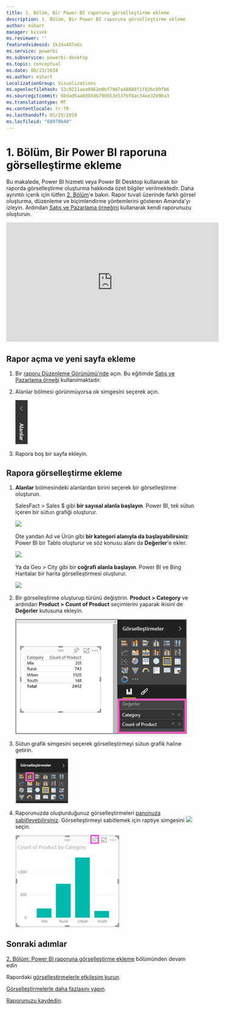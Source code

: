 ```yaml
---
title: 1. Bölüm, Bir Power BI raporuna görselleştirme ekleme
description: 1. Bölüm, Bir Power BI raporuna görselleştirme ekleme
author: mihart
manager: kvivek
ms.reviewer: ''
featuredvideoid: IkJda4O7oGs
ms.service: powerbi
ms.subservice: powerbi-desktop
ms.topic: conceptual
ms.date: 08/23/2018
ms.author: mihart
LocalizationGroup: Visualizations
ms.openlocfilehash: 52c0211aea0462e0bf79d7a48808f1f826c09fb6
ms.sourcegitcommit: 60dad5aa0d85db790553e537bf8ac34ee3289ba3
ms.translationtype: MT
ms.contentlocale: tr-TR
ms.lasthandoff: 05/29/2019
ms.locfileid: "60978640"
---
```

# <a name="part-i-add-visualizations-to-a-power-bi-report"></a>1. Bölüm, Bir Power BI raporuna görselleştirme ekleme
Bu makalede, Power BI hizmeti veya Power BI Desktop kullanarak bir raporda görselleştirme oluşturma hakkında özet bilgiler verilmektedir.  Daha ayrıntılı içerik için lütfen [2. Bölüm](power-bi-report-add-visualizations-ii.md)'e bakın. Rapor tuvali üzerinde farklı görsel oluşturma, düzenleme ve biçimlendirme yöntemlerini gösteren Amanda'yı izleyin. Ardından [Satış ve Pazarlama örneğini](../sample-datasets.md) kullanarak kendi raporunuzu oluşturun.

<iframe width="560" height="315" src="https://www.youtube.com/embed/IkJda4O7oGs" frameborder="0" allowfullscreen></iframe>


## <a name="open-a-report-and-add-a-new-page"></a>Rapor açma ve yeni sayfa ekleme
1. Bir [raporu Düzenleme Görünümü'nde](../consumer/end-user-reading-view.md) açın. Bu eğitimde [Satış ve Pazarlama örneği](../sample-datasets.md) kullanılmaktadır.
2. Alanlar bölmesi görünmüyorsa ok simgesini seçerek açın. 
   
   ![](media/power-bi-report-add-visualizations-i/pbi_nancy_fieldsfiltersarrow.png)
3. Rapora boş bir sayfa ekleyin.

## <a name="add-visualizations-to-the-report"></a>Rapora görselleştirme ekleme
1. **Alanlar** bölmesindeki alanlardan birini seçerek bir görselleştirme oluşturun.  
   
   SalesFact > Sales $ gibi **bir sayısal alanla başlayın**. Power BI, tek sütun içeren bir sütun grafiği oluşturur.
   
   ![](media/power-bi-report-add-visualizations-i/pbi_onecolchart.png)
   
   Öte yandan Ad ve Ürün gibi **bir kategori alanıyla da başlayabilirsiniz**: Power BI bir Tablo oluşturur ve söz konusu alanı da **Değerler**'e ekler.
   
   ![](media/power-bi-report-add-visualizations-i/pbi_agif_createchart3.gif)
   
   Ya da Geo > City gibi bir **coğrafi alanla başlayın**. Power BI ve Bing Haritalar bir harita görselleştirmesi oluşturur.
   
   ![](media/power-bi-report-add-visualizations-i/power-bi-map.png)
2. Bir görselleştirme oluşturup türünü değiştirin. **Product > Category** ve ardından **Product > Count of Product** seçimlerini yaparak ikisini de **Değerler** kutusuna ekleyin.
   
   ![](media/power-bi-report-add-visualizations-i/part1table1.png)
3. Sütun grafik simgesini seçerek görselleştirmeyi sütun grafik haline getirin.
   
   ![](media/power-bi-report-add-visualizations-i/part1converttocolumn.png)
4. Raporunuzda oluşturduğunuz görselleştirmeleri [panonuza sabitleyebilirsiniz](../service-dashboard-pin-tile-from-report.md). Görselleştirmeyi sabitlemek için raptiye simgesini ![](media/power-bi-report-add-visualizations-i/pinnooutline.png) seçin.
   
   ![](media/power-bi-report-add-visualizations-i/part1pin1.png)
  

## <a name="next-steps"></a>Sonraki adımlar
 [2. Bölüm: Power BI raporuna görselleştirme ekleme](power-bi-report-add-visualizations-ii.md) bölümünden devam edin
   
   Rapordaki [görselleştirmelerle etkileşim kurun](../consumer/end-user-reading-view.md).
   
   [Görselleştirmelerle daha fazlasını yapın](power-bi-report-visualizations.md).
   
   [Raporunuzu kaydedin](../service-report-save.md).
